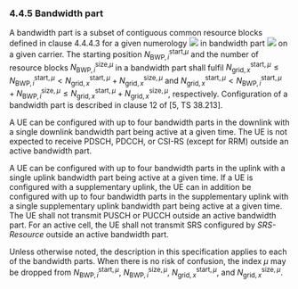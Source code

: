 ### 4.4.5 Bandwidth part

A bandwidth part is a subset of contiguous common resource blocks
defined in clause 4.4.4.3 for a given numerology ![](media/image48.wmf)
in bandwidth part ![](media/image17.wmf) on a given carrier. The
starting position $N_{\text{BWP},i}^{\text{start,}\mu}$ and the number
of resource blocks $N_{\text{BWP},i}^{\text{size,}\mu}$ in a bandwidth
part shall fulfil
$N_{\text{grid},x}^{\text{start},\mu} \leq N_{\text{BWP},i}^{\text{start},\mu} < N_{\text{grid},x}^{\text{start},\mu} + N_{\text{grid},x}^{\text{size},\mu}$
and
$N_{\text{grid},x}^{\text{start},\mu} < N_{\text{BWP},i}^{\text{start},\mu} + N_{\text{BWP},i}^{\text{size},\mu} \leq N_{\text{grid},x}^{\text{start},\mu} + N_{\text{grid},x}^{\text{size},\mu}$,
respectively. Configuration of a bandwidth part is described in clause
12 of \[5, TS 38.213\].

A UE can be configured with up to four bandwidth parts in the downlink
with a single downlink bandwidth part being active at a given time. The
UE is not expected to receive PDSCH, PDCCH, or CSI-RS (except for RRM)
outside an active bandwidth part.

A UE can be configured with up to four bandwidth parts in the uplink
with a single uplink bandwidth part being active at a given time. If a
UE is configured with a supplementary uplink, the UE can in addition be
configured with up to four bandwidth parts in the supplementary uplink
with a single supplementary uplink bandwidth part being active at a
given time. The UE shall not transmit PUSCH or PUCCH outside an active
bandwidth part. For an active cell, the UE shall not transmit SRS
configured by *SRS-Resource* outside an active bandwidth part.

Unless otherwise noted, the description in this specification applies to
each of the bandwidth parts. When there is no risk of confusion, the
index $\mu$ may be dropped from $N_{\text{BWP},i}^{\text{start},\mu}$,
$N_{\text{BWP},i}^{\text{size},\mu}$,
$N_{\text{grid},x}^{\text{start},\mu}$, and
$N_{\text{grid},x}^{\text{size},\mu}$.